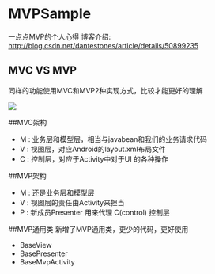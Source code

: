 # MVPSample
一点点MVP的个人心得
博客介绍: http://blog.csdn.net/dantestones/article/details/50899235

## MVC VS MVP
同样的功能使用MVC和MVP2种实现方式，比较才能更好的理解

![](http://img.blog.csdn.net/20160317163144720)


##MVC架构
- M : 业务层和模型层，相当与javabean和我们的业务请求代码
- V  : 视图层，对应Android的layout.xml布局文件
- C  : 控制层，对应于Activity中对于UI 的各种操作

##MVP架构
- M : 还是业务层和模型层
- V  : 视图层的责任由Activity来担当
- P : 新成员Presenter 用来代理 C(control) 控制层

##MVP通用类
新增了MVP通用类，更少的代码，更好使用
* BaseView
* BasePresenter
* BaseMvpActivity
